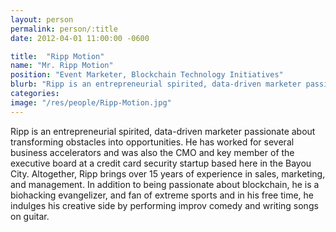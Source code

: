 ```yaml
---
layout: person
permalink: person/:title
date: 2012-04-01 11:00:00 -0600

title:  "Ripp Motion"
name: "Mr. Ripp Motion"
position: "Event Marketer, Blockchain Technology Initiatives"
blurb: "Ripp is an entrepreneurial spirited, data-driven marketer passionate about transforming obstacles into opportunities."
categories: 
image: "/res/people/Ripp-Motion.jpg"
---
```


Ripp is an entrepreneurial spirited, data-driven marketer passionate about transforming obstacles into opportunities. He has worked for several business accelerators and was also the CMO and key member of the executive board at a credit card security startup based here in the Bayou City. Altogether, Ripp brings over 15 years of experience in sales, marketing, and management. In addition to being passionate about blockchain, he is a biohacking evangelizer, and fan of extreme sports and in his free time, he indulges his creative side by performing improv comedy and writing songs on guitar.
